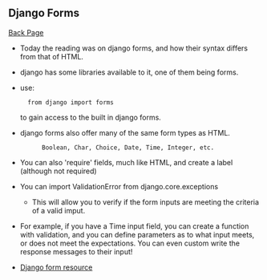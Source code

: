 ## Django Forms

[Back Page](/401-notes.md)

- Today the reading was on django forms, and how their syntax differs from that of HTML.

- django has some libraries available to it, one of them being forms.

- use:

        from django import forms

    to gain access to the built in django forms.

- django forms also offer many of the same form types as HTML.

            Boolean, Char, Choice, Date, Time, Integer, etc.

- You can also 'require' fields, much like HTML, and create a label (although not required)

- You can import ValidationError from django.core.exceptions
    - This will allow you to verify if the form inputs are meeting the criteria of a valid imput.

- For example, if you have a Time input field, you can create a function with validation, and you can define parameters as to what input meets, or does not meet the expectations. You can even custom write the response messages to their input!


- [Django form resource](https://developer.mozilla.org/en-US/docs/Learn/Server-side/Django/Forms)